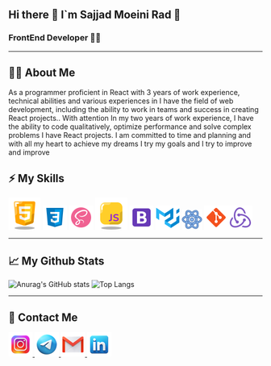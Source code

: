   ## Hi there 👋 I`m Sajjad Moeini Rad 🤵
  ### FrontEnd Developer 👨‍💻
----
## 🙋‍♂️ About Me 
<p>
As a programmer proficient in React with 3 years of work experience, technical abilities and various experiences in
I have the field of web development, including the ability to work in teams and success in creating React projects.. With attention
In my two years of work experience, I have the ability to code qualitatively, optimize performance and solve complex problems
I have React projects. I am committed to time and planning and with all my heart to achieve my dreams
I try my goals and I try to improve and improve
</p>

## ⚡ My Skills 

<a> ![html](https://github.com/sajjad-moeini/sajjad-moeini/blob/main/icons8-html-64.png?raw=true) ![css](https://github.com/sajjad-moeini/sajjad-moeini/blob/main/icons8-css-48.png?raw=true) ![sass](https://github.com/sajjad-moeini/sajjad-moeini/blob/main/icons8-sass-avatar-48.png?raw=true) ![javascript](https://github.com/sajjad-moeini/sajjad-moeini/blob/main/icons8-javascript-64.png?raw=true) ![bootstrap](https://github.com/sajjad-moeini/sajjad-moeini/blob/main/icons8-bootstrap-48.png?raw=true) ![materialUi](https://github.com/sajjad-moeini/sajjad-moeini/blob/main/icons8-material-ui-48.png?raw=true) ![react js](https://github.com/sajjad-moeini/sajjad-moeini/blob/main/icons8-react-js-40.png?raw=true) ![git](https://github.com/sajjad-moeini/sajjad-moeini/blob/main/icons8-git-48.png?raw=true)![redux](https://github.com/sajjad-moeini/online-shop-with-js/blob/main/icons8-redux-48.png?raw=true)
</a>

----
## 📈 My Github Stats
![Anurag's GitHub stats](https://github-readme-stats.vercel.app/api?username=sajjad-moeini&show_icons=true&bg_color=30,0d6efd,282c34&title_color=fff&text_color=fff)
![Top Langs](https://github-readme-stats.vercel.app/api/top-langs/?username=sajjad-moeini&layout=donut&bg_color=30,0d6efd,282c34&title_color=fff&text_color=fff)


----
## 📩 Contact Me
<a href="https://www.instagram.com/sajjadmoeini7"> ![instagram](https://github.com/sajjad-moeini/sajjad-moeini/blob/main/icons8-instagram-48.png?raw=true)
</a> <a href="https://t.me/sajjad_moeini"> ![telegram](https://github.com/sajjad-moeini/sajjad-moeini/blob/main/icons8-telegram-48.png?raw=true)
</a> <a href="http://sajjadmoeini97@gmail.com"> ![gmail](https://github.com/sajjad-moeini/sajjad-moeini/blob/main/icons8-gmail-48.png?raw=true)
</a> <a href="https://ir.linkedin.com/in/sajjad-moeini-b89989243"> ![linkedin](https://github.com/sajjad-moeini/sajjad-moeini/blob/main/icons8-linkedin-48.png?raw=true)
</a>

